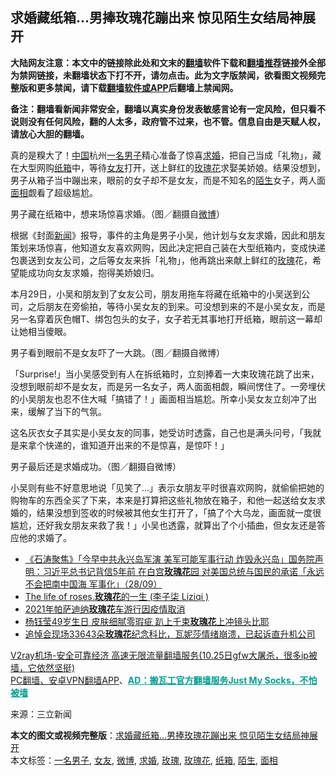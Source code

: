  <h2>求婚藏纸箱…男捧玫瑰花蹦出来 惊见陌生女结局神展开</h2> <p class="notice"><b>大陆网友注意：本文中的链接除此处和文末的<a href="https://github.com/bannedbook/fanqiang" >翻墙</a>软件下载和<a href="https://github.com/killgcd/justmysocks/blob/master/README.md">翻墙推荐</a>链接外全部为禁网链接，未翻墙状态下打不开，请勿点击。此为文字版禁闻，欲看图文视频完整版和更多禁闻，请下载<a href="https://github.com/bannedbook/fanqiang">翻墙软件或APP</a>后翻墙上禁闻网。</p><p>备注：翻墙看新闻非常安全，翻墙以真实身份发表敏感言论有一定风险，但只看不说则没有任何风险，翻的人太多，政府管不过来，也不管。信息自由是天赋人权，请放心大胆的翻墙。</b></p>  <div class="entry"> <p>真的是糗大了！<span class='wp_keywordlink_affiliate'><a href="https://www.bannedbook.org/" title="中国" target="_blank">中国</a></span>杭州<a href="https://www.bannedbook.org/bnews/tag/%E4%B8%80%E5%90%8D%E7%94%B7%E5%AD%90/" class="st_tag internal_tag" rel="tag" title="标签 一名男子 下的日志">一名男子</a>精心准备了惊喜<a href="https://www.bannedbook.org/bnews/tag/%e6%b1%82%e5%a9%9a/" class="st_tag internal_tag" rel="tag" title="标签 求婚 下的日志">求婚</a>，把自己当成「礼物」，藏在大型网购<a href="https://www.bannedbook.org/bnews/tag/%E7%BA%B8%E7%AE%B1/" class="st_tag internal_tag" rel="tag" title="标签 纸箱 下的日志">纸箱</a>中，等待<a href="https://www.bannedbook.org/bnews/tag/%e5%a5%b3%e5%8f%8b/" class="st_tag internal_tag" rel="tag" title="标签 女友 下的日志">女友</a>打开，送上鲜红的<a href="https://www.bannedbook.org/bnews/tag/%E7%8E%AB%E7%91%B0%E8%8A%B1/" class="st_tag internal_tag" rel="tag" title="标签 玫瑰花 下的日志">玫瑰花</a>求娶美娇娘。结果没想到，男子从箱子当中蹦出来，眼前的女子却不是女友，而是不知名的<a href="https://www.bannedbook.org/bnews/tag/%E9%99%8C%E7%94%9F/" class="st_tag internal_tag" rel="tag" title="标签 陌生 下的日志">陌生</a>女子，两人面<a href="https://www.bannedbook.org/bnews/tag/%e9%9d%a2%e7%9b%b8/" class="st_tag internal_tag" rel="tag" title="标签 面相 下的日志">面相</a>觑看了超级尴尬。</p> <p></p> <p>男子藏在纸箱中，想来场惊喜求婚。（图／翻摄自<a href="https://www.bannedbook.org/bnews/tag/%e5%be%ae%e5%8d%9a/" class="st_tag internal_tag" rel="tag" title="标签 微博 下的日志">微博</a>）</p> <p>根据《封面<span class='wp_keywordlink_affiliate'><a href="https://www.bannedbook.org/" title="新闻">新闻</a></span>》报导，事件的主角是男子小吴，他计划与女友求婚，因此和朋友策划来场惊喜，他知道女友喜欢网购，因此决定把自己装在大型纸箱内，变成快递包裹送到女友公司，之后等女友来拆「礼物」，他再跳出来献上鲜红的<a href="https://www.bannedbook.org/bnews/tag/%E7%8E%AB%E7%91%B0/" class="st_tag internal_tag" rel="tag" title="标签 玫瑰 下的日志">玫瑰</a>花，希望能成功向女友求婚，抱得美娇娘归。</p>  <p>本月29日，小吴和朋友到了女友公司，朋友用拖车将藏在纸箱中的小吴送到公司，之后朋友在旁偷拍，等待小吴女友的到来。可没想到来的不是小吴女友，而是另一名穿着灰色帽T、绑包包头的女子，女子若无其事地打开纸箱，眼前这一幕却让她相当傻眼。</p> <p></p> <p>男子看到眼前不是女友吓了一大跳。（图／翻摄自微博）</p> <p></p>  <p>「Surprise!」当小吴感受到有人在拆纸箱时，立刻捧着一大束玫瑰花跳了出来，没想到眼前却不是女友，而是另一名女子，两人面面相觑，瞬间愣住了。一旁埋伏的小吴朋友也忍不住大喊「搞错了！」画面相当尴尬。所幸小吴女友立刻冲了出来，缓解了当下的气氛。</p> <p>这名灰衣女子其实是小吴女友的同事，她受访时透露，自己也是满头问号，「我就是来拿个快递的，谁知道开出来的不是惊喜，是惊吓！」</p> <p></p> <p>男子最后还是求婚成功。（图／翻摄自微博）</p>  <p>小吴则有些不好意思地说「见笑了…」表示女朋友平时很喜欢网购，就偷偷把她的购物车的东西全买了下来，本来是打算把这些礼物放在箱子，和他一起送给女友求婚的，结果没想到签收的时候被其他女生打开了，「搞了个大乌龙，画面就一度很尴尬，还好我女朋友来救了我！」小吴也透露，就算出了个小插曲，但女友还是答应他的求婚了。</p> <ul class='op-related-articles' title='相关阅读'> <li><a href='https://www.bannedbook.org/bnews/bannedvideo/20200929/1404848.html' target='_blank'>《石涛聚焦》「今早中共永兴岛军演 美军可能军事行动 炸毁永兴岛」国务院声明：习近平总书记背信5年前 在白宫<b>玫瑰花</b>园 对美国总统与国民的承诺「永远不会把南中国海 军事化」（28/09）</a></li> <li><a href='https://www.bannedbook.org/bnews/taiwannews/20200831/1388672.html' target='_blank'>The life of roses.<b>玫瑰花</b>的一生 (李子柒 Liziqi )</a></li> <li><a href='https://www.bannedbook.org/bnews/worldnews/usa/20200717/1362106.html' target='_blank'>2021年帕萨迪纳<b>玫瑰花</b>车游行因疫情取消</a></li> <li><a href='https://www.bannedbook.org/bnews/yule/20200512/1327128.html' target='_blank'>杨钰莹49岁生日 皮肤细腻零瑕疵 趴上千束<b>玫瑰花</b>上冲镜头比耶</a></li> <li><a href='https://www.bannedbook.org/bnews/yule/20200225/1283049.html' target='_blank'>追悼会现场33643朵<b>玫瑰花</b>纪念科比，瓦妮莎情绪崩溃，已起诉直升机公司</a></li> </ul> <p class="texttj"> <a href="https://www.bannedbook.org/forum23/topic22702.html" target="_blank">V2ray机场-安全可靠经济 高速无限流量翻墙服务(10.25日gfw大屠杀，很多ip被墙，它依然坚挺)</a><br/> <a href="https://github.com/bannedbook/fanqiang/wiki/%E7%A6%81%E9%97%BB%E7%BD%91%E5%AE%89%E5%8D%93%E7%BF%BB%E5%A2%99%E6%96%B0%E9%97%BBAPP" target="_blank">PC翻墙、安卓VPN翻墙APP</a>、<span onclick="window.open('https://github.com/killgcd/justmysocks/blob/master/README.md')" style="font-weight:bold;color:#00A191;cursor:pointer;text-decoration:underline;outline:none">AD：搬瓦工官方翻墙服务Just My Socks，不怕被墙</span></p><p> 来源：三立新闻 </p><a name='sharetosocial'></a>       <div><b>本文的图文或视频完整版</b>：<a href='https://www.bannedbook.org/bnews/cbnews/20201031/1423115.html'>求婚藏纸箱…男捧玫瑰花蹦出来 惊见陌生女结局神展开</a></div>  </div><!--END ENTRY--> <div class="postfooter"> <div>本文标签：<a href="https://www.bannedbook.org/bnews/tag/%E4%B8%80%E5%90%8D%E7%94%B7%E5%AD%90/" rel="tag">一名男子</a>, <a href="https://www.bannedbook.org/bnews/tag/%e5%a5%b3%e5%8f%8b/" rel="tag">女友</a>, <a href="https://www.bannedbook.org/bnews/tag/%e5%be%ae%e5%8d%9a/" rel="tag">微博</a>, <a href="https://www.bannedbook.org/bnews/tag/%e6%b1%82%e5%a9%9a/" rel="tag">求婚</a>, <a href="https://www.bannedbook.org/bnews/tag/%E7%8E%AB%E7%91%B0/" rel="tag">玫瑰</a>, <a href="https://www.bannedbook.org/bnews/tag/%E7%8E%AB%E7%91%B0%E8%8A%B1/" rel="tag">玫瑰花</a>, <a href="https://www.bannedbook.org/bnews/tag/%E7%BA%B8%E7%AE%B1/" rel="tag">纸箱</a>, <a href="https://www.bannedbook.org/bnews/tag/%E9%99%8C%E7%94%9F/" rel="tag">陌生</a>, <a href="https://www.bannedbook.org/bnews/tag/%e9%9d%a2%e7%9b%b8/" rel="tag">面相</a></div>  </div><!--END POSTFOOTER--> 